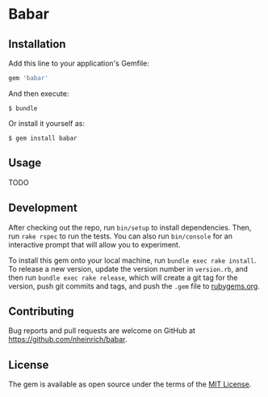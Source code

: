 # Babar

## Installation

Add this line to your application's Gemfile:

```ruby
gem 'babar'
```

And then execute:

    $ bundle

Or install it yourself as:

    $ gem install babar

## Usage

TODO

## Development

After checking out the repo, run `bin/setup` to install dependencies. Then, run `rake rspec` to run the tests. You can also run `bin/console` for an interactive prompt that will allow you to experiment.

To install this gem onto your local machine, run `bundle exec rake install`. To release a new version, update the version number in `version.rb`, and then run `bundle exec rake release`, which will create a git tag for the version, push git commits and tags, and push the `.gem` file to [rubygems.org](https://rubygems.org).

## Contributing

Bug reports and pull requests are welcome on GitHub at https://github.com/nheinrich/babar.


## License

The gem is available as open source under the terms of the [MIT License](http://opensource.org/licenses/MIT).

